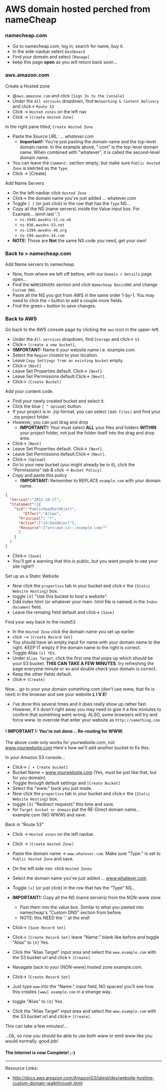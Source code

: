 # AWS domain hosted perched from nameCheap

### namecheap.com
- Go to namecheap.com, log in, search for name, buy it.
- In the side-navbar select `Dashboard`
- Find your domain and select `[Manage]`
- keep this page **open** as you will return back soon...

### aws.amazon.com
Create a Hosted zone
- @`aws.amazone.com` and click `[Sign In to the Console]`
- Under the `All services` dropdown, find `Networking & Content Delivery` and  click-> `Route 53`
- Click -> `Hosted zones` on the left nav
- Click -> `[Create Hosted Zone]`

In the right pane titled, `Create Hosted Zone`
- Paste the Source URL: … *whatever.com*
  - **Important!:** You're just pasting the domain name and the top-level domain name. In the example above, ".com" is the top-level domain name. When combined with "whatever", it is called the second-level domain name.
- You can leave the `Comment:` section empty, but make sure `Public Hosted Zone` is slelcted as the `Type`.
- Click -> [Create]

Add Name Servers
- On the left-navbar click `Hosted Zone`
- Click-> the domain name you’ve just added … whatever.com
- Toggle `[ ]` (or just click) in the row that has the `Type` NS…
- Copy all the NS (name servers) inside the Value input box. For Example... (emit last '.')
  - `ns-1949.awsdns-51.co.uk`
  - `ns-936.awsdns-53.net`
  - `ns-1399.awsdns-46.org`
  - `ns-199.awsdns-24.com`
- **NOTE:** Those are **Not** the same NS code you need, get your own!

### Back to > namecheap.com

Add Name servers to namecheap
- Now, from where we left off before, with our `Domain > Details` page open...
- Find the  `NAMESERVERS` section and click `Namecheap BasicDNS` and change `Custom DNS`.
- Paste all the NS you got from AWS in the same order 1-by-1. You may need to click the `+` button to add a couple more fields.
- Find the green `✔` button to save changes.


### Back to AWS
Go back to the AWS console page by clicking the `aws` icon in the upper-left.
- Under the `All services` dropdown, find `Storage` and  click-> `S3`
- Click-> `[create a new bucket]`,
- **!IMPORTANT:** Name it your website name i.e. example.com
- Select the `Region` closest to your location.
- Leave `Copy Settings from an existing bucket` empty.
- Click-> `[Next]`
- Leave Set Properties default. Click-> `[Next]`.
- Leave Set Permissions default.Click-> `[Next]`.
- Click-> `[Create Bucket]`

Add your content code.
- Find your newly created bucket and select it.
- Click the blue `[ ^ Upload]` button.
- If your project is in .zip format, you can select `[Add files]` and find your .zip project folder.
- However, you can just drag and drop
  - **IMPORTANT!:** Your must select **ALL** your files and folders **WITHIN** your project folder, not just the folder itself into the drag and drop area.
- Click-> `[Next]`
- Leave Set Properties default. Click-> `[Next]`.
- Leave Set Permissions default.Click-> `[Next]`.
- Click-> `[Upload]`
- Go to your new bucket (you might already be in it), click the “Permissions” tab & click -> `Bucket Policy]`
- Copy and paste this policy
  - **!IMPORTANT:** Remember to REPLACE `example.com` with your domain name.
```JSON
{
  "Version":"2012-10-17",
  "Statement":[{
	"Sid":"PublicReadGetObject",
        "Effect":"Allow",
	  "Principal": "*",
      "Action":["s3:GetObject"],
      "Resource":["arn:aws:s3:::example.com/*"
      ]
    }
  ]
}
```
- Click-> `[Save]`
- You'll get a warning that this is public, but you want people to see your site right!?

Set up as a Static Website
- Now click the `properties` tab in your bucket and click-> the `{Static Website Hosting}` box.
- toggle `[X]` "Use this bucket to host a website".
- Ddd index.html (or whatever your main .html file is named) in the `Index document` field.
- Leave the remaing field default and click-> `[Save]`

Find your way back to the route53
- In the `Hosted Zone` click the domain name you set up earlier.
- click —> `[Create Record Set]`
- You should have an empty input for name with your domain name to the right. KEEP IT empty if the domain name to the right is correct.
- Toggle Alias `[x] YES`.
- Under `Alias Target`, click the first one that pops up which *should* be your S3 bucket. **THIS CAN TAKE A FEW MINUTES**. try refreshing the page everyone minute or so and double check your domain is correct.
- Keep the other fields default.
- click-> `[Create]`

Now... go to your your domain something.com (don't use www, that fix is next) in the browser and see your website **L I V E!**
- I've done this several times and it does really show up rather fast. However, if it dosn't right away you may need to give it a few miniutes to confirm that something went wrong. ALSO, some browsers will try and force www. to override that enter your website as `http://something.com`

#### ! IMPORTANT !: You're not done... Re-routing for WWW.
The above code only works for yourwebsite.com, not www.yourwebsite.com Here's how we'll add another bucket to fix this.

In your Amazon S3 console...
- Click-> `[ + Create bucket]`
- Bucket Name = www.yourwebsite.com (Yes, must be just like that, but for you domain).
- Toggle through default settings and `[Create Bucket]`
- Select the "www." buck you just made.
- Now click the `properties` tab in your bucket and click-> the `{Static Website Hosting}` box.
- toggle `[X]` "Redirect requests" this time and save.
- for `Target bucket or domain` put the RE-Direct domain name... example.com (NO WWW) and save.

Back in “Route 53”
- Click -> `Hosted zones` on the left navbar.
- Click -> `[Create Hosted Zone]`
- Paste the domain name -> `www.whatever.com`. Make sure “Type:” is set to `Public Hosted Zone` and save.
- On the left side nav. click `Hosted Zones`
- Select the domain name you’ve just added … www.whatever.com


- Toggle `[x]` (or just click) in the row that has the “Type” NS…
- **IMPORTANT!:** Copy all the NS (name servers) from the NON-www zone
  - Past them into the value box. Similar to what you pasted into namecheap's "Custom DNS" section from before.
  - NOTE: this NEED the '.' at the end!
- Click-> `[Save Record Set]`

- Click-> `[Create Record Set]` leave "Name:" blank like before and toggle "Alias" to `[X]` Yes.
- Click the "Alias Target" input area and select the `www.example.com` with the S3 bucket url and click-> `[Create]`.

- Navagate back to your (NON-www) hosted zone example.com.
- Click-> `[Create Record Set]`
- Just type `www` into the "Name:" input field, NO spaces! you'll see how this creates `[www] example.com` in a strange way.
-  toggle "Alias" to `[X]` Yes.
- Click the "Alias Target" input area and select the `www.example.com` with the S3 bucket url and click-> `[Create]`.

This can take a few minutes!...

...Ok, so now you should be able to use both www or emit www like you would normally. good job!

#### The Internet is now Complete! ;-)

----
Resource Links:
-  http://docs.aws.amazon.com/AmazonS3/latest/dev/website-hosting-custom-domain-walkthrough.html
